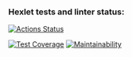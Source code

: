 ### Hexlet tests and linter status:
[![Actions Status](https://github.com/StepanenkoArtem/frontend-project-lvl3/workflows/hexlet-check/badge.svg)](https://github.com/StepanenkoArtem/frontend-project-lvl3/actions)

[![Test Coverage](https://api.codeclimate.com/v1/badges/b6177e5b4bd5082788de/test_coverage)](https://codeclimate.com/github/StepanenkoArtem/frontend-project-lvl3/test_coverage)
[![Maintainability](https://api.codeclimate.com/v1/badges/b6177e5b4bd5082788de/maintainability)](https://codeclimate.com/github/StepanenkoArtem/frontend-project-lvl3/maintainability)
